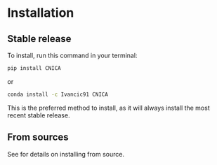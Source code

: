 # Installation

## Stable release

To install, run this command in your terminal:

```bash
pip install CNICA
```

or

```bash
conda install -c Ivancic91 CNICA
```

This is the preferred method to install, as it will always install the most
recent stable release.

## From sources

See [](./contributing) for details on installing from source.
